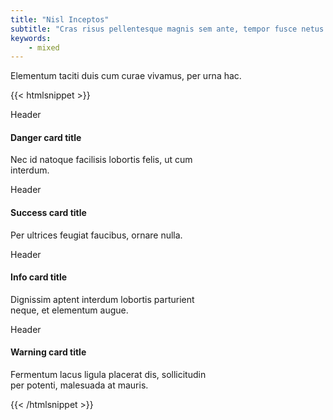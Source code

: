 ```yaml
---
title: "Nisl Inceptos"
subtitle: "Cras risus pellentesque magnis sem ante, tempor fusce netus semper"
keywords:
    - mixed
---
```


Elementum taciti duis cum curae vivamus, per urna hac.

{{< htmlsnippet >}}
<div class="container">
<div class="row">
    <div class="col">
            <div class="card border-danger mb-3" style="max-width: 20rem;">
                <div class="card-header">Header</div>
                <div class="card-body">
                  <h4 class="card-title">Danger card title</h4>
                  <p class="card-text">Nec id natoque facilisis lobortis felis, ut cum interdum.</p>
                </div>
            </div>
    </div>
    <div class="col">
        <div class="card border-success mb-3" style="max-width: 20rem;">
            <div class="card-header">Header</div>
            <div class="card-body">
                <h4 class="card-title">Success card title</h4>
                <p class="card-text">Per ultrices feugiat faucibus, ornare nulla.</p>
            </div>
        </div>
    </div>
  </div>

  <div class="row">
    <div class="col">
            <div class="card border-info mb-3" style="max-width: 20rem;">
                <div class="card-header">Header</div>
                <div class="card-body">
                  <h4 class="card-title">Info card title</h4>
                  <p class="card-text">Dignissim aptent interdum lobortis parturient neque, et elementum augue.</p>
                </div>
            </div>
    </div>
    <div class="col">
        <div class="card border-warning mb-3" style="max-width: 20rem;">
            <div class="card-header">Header</div>
            <div class="card-body">
                <h4 class="card-title">Warning card title</h4>
                <p class="card-text">Fermentum lacus ligula placerat dis, sollicitudin per potenti, malesuada at mauris.</p>
            </div>
        </div>
    </div>
  </div>
</div>
{{< /htmlsnippet >}}